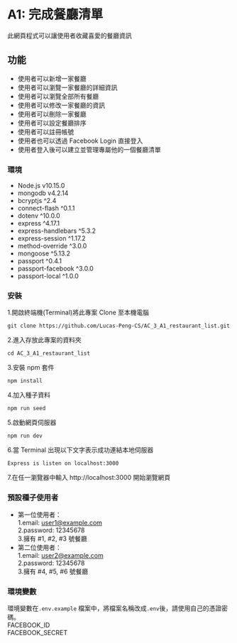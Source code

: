 # A1: 完成餐廳清單

此網頁程式可以讓使用者收藏喜愛的餐廳資訊

## 功能

- 使用者可以新增一家餐廳
- 使用者可以瀏覽一家餐廳的詳細資訊
- 使用者可以瀏覽全部所有餐廳
- 使用者可以修改一家餐廳的資訊
- 使用者可以刪除一家餐廳
- 使用者可以設定餐廳排序
- 使用者可以註冊帳號
- 使用者也可以透過 Facebook Login 直接登入
- 使用者登入後可以建立並管理專屬他的一個餐廳清單

### 環境

- Node.js v10.15.0
- mongodb v4.2.14
- bcryptjs ^2.4
- connect-flash ^0.1.1
- dotenv ^10.0.0
- express ^4.17.1
- express-handlebars ^5.3.2
- express-session ^1.17.2
- method-override ^3.0.0
- mongoose ^5.13.2
- passport ^0.4.1
- passport-facebook ^3.0.0
- passport-local ^1.0.0

### 安裝

1.開啟終端機(Terminal)將此專案 Clone 至本機電腦

`git clone https://github.com/Lucas-Peng-CS/AC_3_A1_restaurant_list.git`

2.進入存放此專案的資料夾

`cd AC_3_A1_restaurant_list`

3.安裝 npm 套件

`npm install`

4.加入種子資料

`npm run seed`

5.啟動網頁伺服器

`npm run dev`

6.當 Terminal 出現以下文字表示成功連結本地伺服器

`Express is listen on localhost:3000`

7.在任一瀏覽器中輸入 http://localhost:3000 開始瀏覽網頁

### 預設種子使用者

- 第一位使用者：<br>
  1.email: user1@example.com<br>
  2.password: 12345678<br>
  3.擁有 #1, #2, #3 號餐廳<br>
- 第二位使用者：<br>
  1.email: user2@example.com<br>
  2.password: 12345678<br>
  3.擁有 #4, #5, #6 號餐廳

### 環境變數

環境變數在`.env.example` 檔案中，將檔案名稱改成`.env`後，請使用自己的憑證密碼。<br>
FACEBOOK_ID<br>
FACEBOOK_SECRET

